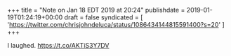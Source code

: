 +++
title = "Note on Jan 18 EDT 2019 at 20:24"
publishdate = 2019-01-19T01:24:19+00:00
draft = false
syndicated = [ 'https://twitter.com/chrisjohndeluca/status/1086434144815591400?s=20' ]
+++

I laughed.  https://t.co/AKTiS3Y7DV
